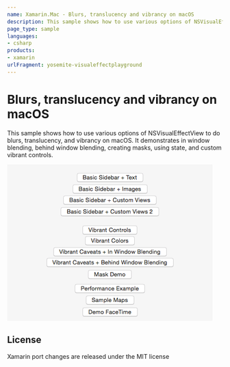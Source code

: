 ```yaml
---
name: Xamarin.Mac - Blurs, translucency and vibrancy on macOS
description: This sample shows how to use various options of NSVisualEffectView to do blurs, translucency, and vibrancy on macOS.
page_type: sample
languages:
- csharp
products:
- xamarin
urlFragment: yosemite-visualeffectplayground
---
```

# Blurs, translucency and vibrancy on macOS

This sample shows how to use various options of NSVisualEffectView to do blurs, translucency, and vibrancy on macOS. It demonstrates in window blending, behind window blending, creating masks, using state, and custom vibrant controls.

![Screenshot of sample app menu of effects](Screenshots/1.png)

## License

Xamarin port changes are released under the MIT license
